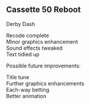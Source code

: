 ## Cassette 50 Reboot  

Derby Dash  

Recode complete  
Minor graphics enhancement  
Sound effects tweaked  
Text tidied up  

Possible future improvements:  

Title tune  
Further graphics enhancements  
Each-way betting   
Better animation

